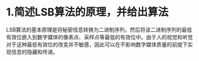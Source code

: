 # 1.简述LSB算法的原理，并给出算法
LSB算法的基本原理是将秘密信息转换为二进制序列，然后将该二进制序列的最低有效位嵌入到数字媒体的像素点、采样点等最低的有效位中。由于人的视觉和听觉对于这种最低有效位的改变并不敏感，因此可以在不影响数字媒体质量的前提下实现信息的隐藏和传递。

